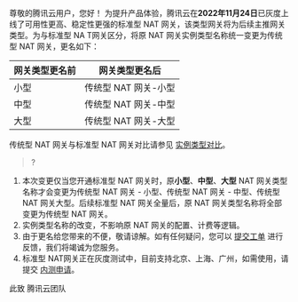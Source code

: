 尊敬的腾讯云用户，您好！
为提升产品体验，腾讯云在**2022年11月24日**已灰度上线了可用性更高、稳定性更强的标准型 NAT 网关，该类型网关将为后续主推网关类型。为与标准型 NA T网关区分，将原 NAT 网关实例类型名称统一变更为传统型 NAT 网关，更名如下：

| 网关类型更名前         | 网关类型更名后         | 
| -------------- | -------------- |
| 小型 | 传统型 NAT 网关-小型 | 
|中型 | 传统型 NAT 网关-中型| 
| 大型 | 传统型 NAT 网关-大型| 

传统型 NAT 网关与标准型 NAT 网关对比请参见 [实例类型对比](https://cloud.tencent.com/document/product/552/12954#db)。

>?
1. 本次变更仅当您开通标准型 NAT 网关时，原**小型**、**中型**、**大型** NAT 网关类型名称才会变更为传统型 NAT 网关 - 小型、传统型 NAT 网关 - 中型、传统型 NAT 网关大型。后续标准型 NAT 网关全量后，原 NAT 网关类型名称将全部变更为传统型 NAT 网关。
2. 实例类型名称的改变，不影响原 NAT 网关的配置、计费等逻辑。
3. 由于更名给您带来的不便，敬请谅解。如有任何疑问，您可以 [提交工单](https://console.cloud.tencent.com/workorder/category) 进行反馈，我们将竭诚为您服务。
4. 标准型 NAT网关正在灰度测试中，目前支持北京、上海、广州，如需使用，请提交 [内测申请](https://cloud.tencent.com/apply/p/ojxjirnd5yi)。

此致
腾讯云团队
 
